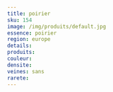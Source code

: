 ```yaml
---
title: poirier
sku: 154
image: /img/produits/default.jpg
essence: poirier
region: europe
details: 
produits:
couleur: 
densite: 
veines: sans
rarete: 
---
```

